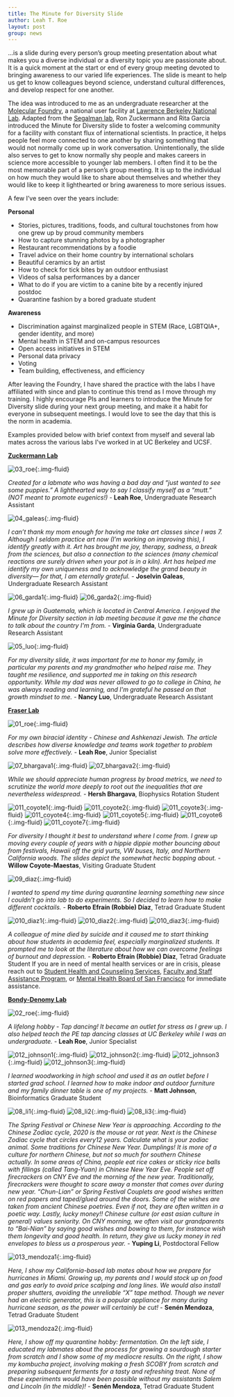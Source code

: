 ```yaml
---
title: The Minute for Diversity Slide
author: Leah T. Roe
layout: post
group: news
---
```

...is a slide during every person’s group meeting presentation about what makes you a diverse individual or a diversity topic you are passionate about. It is a quick moment at the start or end of every group meeting devoted to bringing awareness to our varied life experiences. The slide is meant to help us get to know colleagues beyond science, understand cultural differences, and develop respect for one another.

The idea was introduced to me as an undergraduate researcher at the [Molecular Foundry](https://foundry.lbl.gov), a national user facility at [Lawrence Berkeley National Lab](https://www.lbl.gov). Adapted from the [Segalman lab](http://www.segalman.mrl.ucsb.edu), Ron Zuckermann and Rita Garcia introduced the Minute for Diversity slide to foster a welcoming community for a facility with constant flux of international scientists. In practice, it helps people feel more connected to one another by sharing something that would not normally come up in work conversation. Unintentionally, the slide also serves to get to know normally shy people and makes careers in science more accessible to younger lab members. I often find it to be the most memorable part of a person’s group meeting. It is up to the individual on how much they would like to share about themselves and whether they would like to keep it lighthearted or bring awareness to more serious issues.

A few I’ve seen over the years include:

**Personal**
- Stories, pictures, traditions, foods, and cultural touchstones from how one grew up by proud community members
- How to capture stunning photos by a photographer
- Restaurant recommendations by a foodie
- Travel advice on their home country by international scholars
- Beautiful ceramics by an artist
- How to check for tick bites by an outdoor enthusiast
- Videos of salsa performances by a dancer
- What to do if you are victim to a canine bite by a recently injured postdoc
- Quarantine fashion by a bored graduate student

**Awareness**
- Discrimination against marginalized people in STEM (Race, LGBTQIA+, gender identity, and more)
- Mental health in STEM and on-campus resources
- Open access initiatives in STEM
- Personal data privacy
- Voting
- Team building, effectiveness, and efficiency

After leaving the Foundry, I have shared the practice with the labs I have affiliated with since and plan to continue this trend as I move through my training. I highly encourage PIs and learners to introduce the Minute for Diversity slide during your next group meeting, and make it a habit for everyone in subsequent meetings. I would love to see the day that this is the norm in academia.

Examples provided below with brief context from myself and several lab mates across the various labs I've worked in at UC Berkeley and UCSF.


[**Zuckermann Lab**](http://www.ronznet.com)

![03_roe](/static/img/news/03_roe_mfd.png){:.img-fluid}

*Created for a labmate who was having a bad day and “just wanted to see some puppies.” A lighthearted way to say I classify myself as a “mutt.” (NOT meant to promote eugenics!)* - **Leah Roe**, Undergraduate Research Assistant

![04_galeas](/static/img/news/04_galeas_mfd.png){:.img-fluid}

*I can’t thank my mom enough for having me take art classes since I was 7. Although I seldom practice art now (I’m working on improving this), I identify greatly with it. Art has brought me joy, therapy, sadness, a break from the sciences, but also a connection to the sciences (many chemical reactions are surely driven when your pot is in a kiln). Art has helped me identify my own uniqueness and to acknowledge the grand beauty in diversity— for that, I am eternally grateful.* - **Joselvin Galeas**, Undergraduate Research Assistant


![06_garda1](/static/img/news/06_garda1.1_mfd.png){:.img-fluid}
![06_garda2](/static/img/news/06_garda1.2_mfd.png){:.img-fluid}

*I grew up in Guatemala, which is located in Central America. I enjoyed the Minute for Diversity section in lab meeting because it gave me the chance to talk about the country I'm from.* - **Virginia Garda**, Undergraduate Research Assistant

![05_luo](/static/img/news/05_luo_mfd.png){:.img-fluid}

*For my diversity slide, it was important for me to honor my family, in particular my parents and my grandmother who helped raise me. They taught me resilience, and supported me in taking on this research opportunity. While my dad was never allowed to go to college in China, he was always reading and learning, and I'm grateful he passed on that growth mindset to me.* - **Nancy Luo**, Undergraduate Research Assistant



[**Fraser Lab**](http://www.fraserlab.com)

![01_roe](/static/img/news/01_roe_mfd.png){:.img-fluid}

*For my own biracial identity - Chinese and Ashkenazi Jewish. The article describes how diverse knowledge and teams work together to problem solve more effectively.* - **Leah Roe**, Junior Specialist

![07_bhargava1](/static/img/news/07_bhargava1.1_mfd.png){:.img-fluid}
![07_bhargava2](/static/img/news/07_bhargava1.2_mfd.png){:.img-fluid}

*While we should appreciate human progress by broad metrics, we need to scrutinize the world more deeply to root out the inequalities that are nevertheless widespread.* - **Hersh Bhargava**, Biophysics Rotation Student

![011_coyote1](/static/img/news/011_coyote1.1_mfd.png){:.img-fluid}
![011_coyote2](/static/img/news/011_coyote1.2_mfd.png){:.img-fluid}
![011_coyote3](/static/img/news/011_coyote1.3_mfd.png){:.img-fluid}
![011_coyote4](/static/img/news/011_coyote1.4_mfd.png){:.img-fluid}
![011_coyote5](/static/img/news/011_coyote1.5_mfd.png){:.img-fluid}
![011_coyote6](/static/img/news/011_coyote1.6_mfd.png){:.img-fluid}
![011_coyote7](/static/img/news/011_coyote1.7_mfd.png){:.img-fluid}

*For diversity I thought it best to understand where I come from. I grew up moving every couple of years with a hippie dippie mother bouncing about from  festivals, Hawaii off the grid yurts, VW buses, Italy, and Northern California woods. The slides depict the somewhat hectic bopping about.* - **Willow Coyote-Maestas**, Visiting Graduate Student

![09_diaz](/static/img/news/09_diaz1_mfd.jpg){:.img-fluid}

*I wanted to spend my time during quarantine learning something new since I couldn’t go into lab to do experiments. So I decided to learn how to make different cocktails.* - **Roberto Efraín (Robbie) Díaz**, Tetrad Graduate Student

![010_diaz1](/static/img/news/010_diaz2.1_mfd.jpg){:.img-fluid}
![010_diaz2](/static/img/news/010_diaz2.2_mfd.jpg){:.img-fluid}
![010_diaz3](/static/img/news/010_diaz2.3_mfd.jpg){:.img-fluid}

*A colleague of mine died by suicide and it caused me to start thinking about how students in academia feel, especially marginalized students. It prompted me to look at the literature about how we can overcome feelings of burnout and depression.* - **Roberto Efraín (Robbie) Díaz**, Tetrad Graduate Student
If you are in need of mental health services or are in crisis, please reach out to [Student Health and Counseling Services](https://studenthealth.ucsf.edu/student-health-and-counseling-services), [Faculty and Staff Assistance Program](https://hr.ucsf.edu/hr.php?org=c&AT=cm&S=Faculty+and+Staff+Assistance), or [Mental Health Board of San Francisco](http://www.mhbsf.org/resources/) for immediate assistance. 



[**Bondy-Denomy Lab**](https://bondydenomylab.ucsf.edu)

![02_roe](/static/img/news/02_roe_mfd.png){:.img-fluid}

*A lifelong hobby - Tap dancing! It became an outlet for stress as I grew up. I also helped teach the PE tap dancing classes at UC Berkeley while I was an undergraduate.* - **Leah Roe**, Junior Specialist

![012_johnson1](/static/img/news/012_johnson1.1_mfd.png){:.img-fluid}
![012_johnson2](/static/img/news/012_johnson1.2_mfd.png){:.img-fluid}
![012_johnson3](/static/img/news/012_johnson1.3_mfd.png){:.img-fluid}
![012_johnson3](/static/img/news/012_johnson1.4_mfd.png){:.img-fluid}

*I learned woodworking in high school and used it as an outlet before I started grad school. I learned how to make indoor and outdoor furniture and my family dinner table is one of my projects.* - **Matt Johnson**, Bioinformatics Graduate Student

![08_li1](/static/img/news/08_li1.1_mfd.png){:.img-fluid}
![08_li2](/static/img/news/08_li1.2_mfd.png){:.img-fluid}
![08_li3](/static/img/news/08_li1.3_mfd.png){:.img-fluid}

*The Spring Festival or Chinese New Year is approaching. According to the Chinese Zodiac cycle, 2020 is the mouse or rat year. Next is the Chinese Zodiac cycle that circles every12 years. Calculate what is your zodiac animal. Some traditions for Chinese New Year. Dumplings! It is more of a culture for northern Chinese,  but not so much for southern Chinese actually. In some areas of China, people eat rice cakes or sticky rice balls with fillings (called Tang-Yuan) in Chinese New Year Eve. People set  off firecrackers on CNY Eve and the morning of the new year. Traditionally, firecrackers were thought to scare away a monster that comes over during new year. “Chun-Lian” or Spring Festival Couplets are good wishes written on red papers and taped/glued around the doors. Some of the wishes are taken from ancient Chinese poetries. Even if not, they are often written in a poetic way. Lastly, lucky money!! Chinese culture (or east asian culture in general) values seniority. On CNY morning, we often visit our grandparents to “Bai-Nian” by saying good wishes and bowing to them, for instance wish them longevity and good health. In return, they give us lucky money in red envelopes to bless us a prosperous year.* - **Yuping Li**, Postdoctoral Fellow

![013_mendoza1](/static/img/news/013_mendoza1_mfd.png){:.img-fluid}

*Here, I show my California-based lab mates about how we prepare for hurricanes in Miami. Growing up, my parents and I would stock up on food and gas early to avoid price scalping and long lines. We would also install proper shutters, avoiding the unreliable “X” tape method. Though we never had an electric generator, this is a popular appliance for many during hurricane season, as the power will certainly be cut!* - **Senén Mendoza**, Tetrad Graduate Student

![013_mendoza2](/static/img/news/014_mendoza2_mfd.png){:.img-fluid}

*Here, I show off my quarantine hobby: fermentation. On the left side, I educated my labmates about the process for growing a sourdough starter from scratch and I show some of my mediocre results. On the right, I show my kombucha project, involving making a fresh SCOBY from scratch and preparing subsequent ferments for a tasty and refreshing treat. None of these experiments would have been possible without my assistants Salem and Lincoln (in the middle)!* - **Senén Mendoza**, Tetrad Graduate Student
